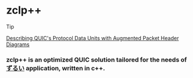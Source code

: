 # zclp++

> [!TIP]
> [Describing QUIC's Protocol Data Units with Augmented Packet Header Diagrams](https://www.ietf.org/archive/id/draft-mcquistin-quic-augmented-diagrams-05.html)

### zclp++ is an optimized QUIC solution tailored for the needs of [ずるい](https://github.com/Akzestia/Zurui) application, written in c++.

